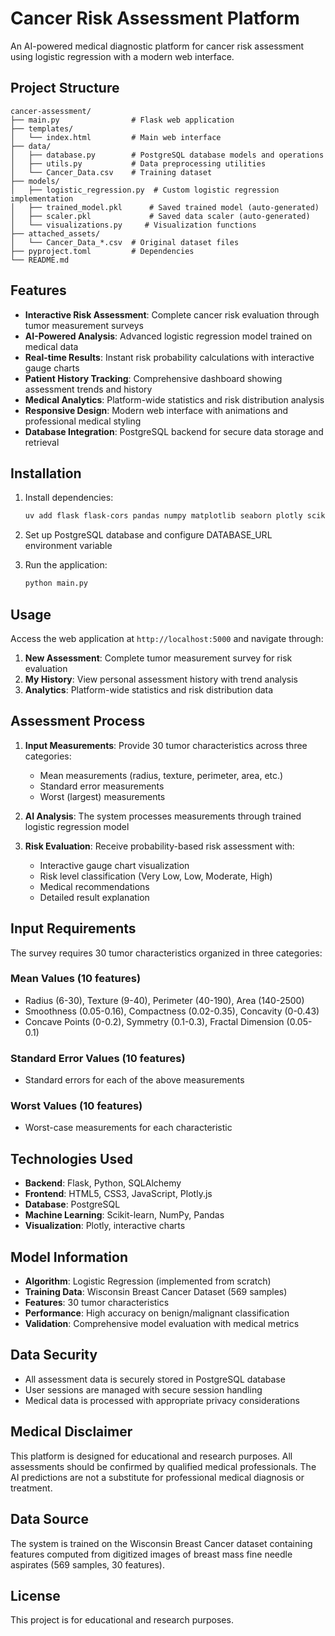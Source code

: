 # Cancer Risk Assessment Platform

An AI-powered medical diagnostic platform for cancer risk assessment using logistic regression with a modern web interface.

## Project Structure

```
cancer-assessment/
├── main.py                # Flask web application
├── templates/
│   └── index.html         # Main web interface
├── data/
│   ├── database.py        # PostgreSQL database models and operations
│   ├── utils.py           # Data preprocessing utilities
│   └── Cancer_Data.csv    # Training dataset
├── models/
│   ├── logistic_regression.py  # Custom logistic regression implementation
│   ├── trained_model.pkl      # Saved trained model (auto-generated)
│   ├── scaler.pkl             # Saved data scaler (auto-generated)
│   └── visualizations.py     # Visualization functions
├── attached_assets/
│   └── Cancer_Data_*.csv  # Original dataset files
├── pyproject.toml         # Dependencies
└── README.md
```

## Features

- **Interactive Risk Assessment**: Complete cancer risk evaluation through tumor measurement surveys
- **AI-Powered Analysis**: Advanced logistic regression model trained on medical data
- **Real-time Results**: Instant risk probability calculations with interactive gauge charts
- **Patient History Tracking**: Comprehensive dashboard showing assessment trends and history
- **Medical Analytics**: Platform-wide statistics and risk distribution analysis
- **Responsive Design**: Modern web interface with animations and professional medical styling
- **Database Integration**: PostgreSQL backend for secure data storage and retrieval

## Installation

1. Install dependencies:
   ```bash
   uv add flask flask-cors pandas numpy matplotlib seaborn plotly scikit-learn psycopg2-binary sqlalchemy
   ```

2. Set up PostgreSQL database and configure DATABASE_URL environment variable

3. Run the application:
   ```bash
   python main.py
   ```

## Usage

Access the web application at `http://localhost:5000` and navigate through:

1. **New Assessment**: Complete tumor measurement survey for risk evaluation
2. **My History**: View personal assessment history with trend analysis
3. **Analytics**: Platform-wide statistics and risk distribution data

## Assessment Process

1. **Input Measurements**: Provide 30 tumor characteristics across three categories:
   - Mean measurements (radius, texture, perimeter, area, etc.)
   - Standard error measurements
   - Worst (largest) measurements

2. **AI Analysis**: The system processes measurements through trained logistic regression model

3. **Risk Evaluation**: Receive probability-based risk assessment with:
   - Interactive gauge chart visualization
   - Risk level classification (Very Low, Low, Moderate, High)
   - Medical recommendations
   - Detailed result explanation

## Input Requirements

The survey requires 30 tumor characteristics organized in three categories:

### Mean Values (10 features)
- Radius (6-30), Texture (9-40), Perimeter (40-190), Area (140-2500)
- Smoothness (0.05-0.16), Compactness (0.02-0.35), Concavity (0-0.43)
- Concave Points (0-0.2), Symmetry (0.1-0.3), Fractal Dimension (0.05-0.1)

### Standard Error Values (10 features)
- Standard errors for each of the above measurements

### Worst Values (10 features)
- Worst-case measurements for each characteristic

## Technologies Used

- **Backend**: Flask, Python, SQLAlchemy
- **Frontend**: HTML5, CSS3, JavaScript, Plotly.js
- **Database**: PostgreSQL
- **Machine Learning**: Scikit-learn, NumPy, Pandas
- **Visualization**: Plotly, interactive charts

## Model Information

- **Algorithm**: Logistic Regression (implemented from scratch)
- **Training Data**: Wisconsin Breast Cancer Dataset (569 samples)
- **Features**: 30 tumor characteristics
- **Performance**: High accuracy on benign/malignant classification
- **Validation**: Comprehensive model evaluation with medical metrics

## Data Security

- All assessment data is securely stored in PostgreSQL database
- User sessions are managed with secure session handling
- Medical data is processed with appropriate privacy considerations

## Medical Disclaimer

This platform is designed for educational and research purposes. All assessments should be confirmed by qualified medical professionals. The AI predictions are not a substitute for professional medical diagnosis or treatment.

## Data Source

The system is trained on the Wisconsin Breast Cancer dataset containing features computed from digitized images of breast mass fine needle aspirates (569 samples, 30 features).

## License

This project is for educational and research purposes.